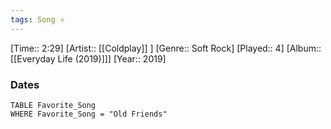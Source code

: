 ```yaml
---
tags: Song ⭐ 
---
```

[Time:: 2:29]
[Artist:: [[Coldplay]] ]
[Genre:: Soft Rock]
[Played:: 4]
[Album:: [[Everyday Life (2019)]]]
[Year:: 2019]
### Dates
````dataview
TABLE Favorite_Song
WHERE Favorite_Song = "Old Friends"
````